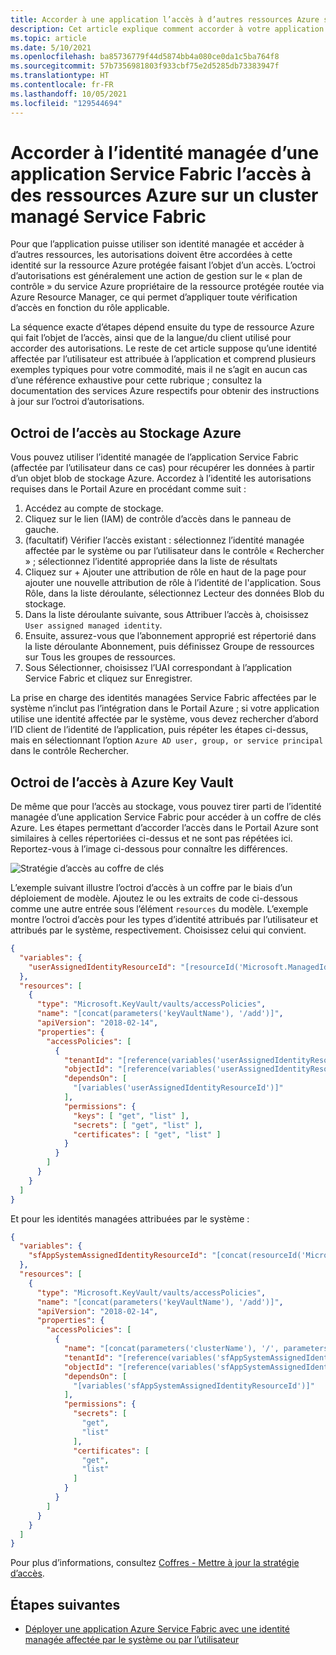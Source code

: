 ```yaml
---
title: Accorder à une application l’accès à d’autres ressources Azure sur un cluster managé Service Fabric
description: Cet article explique comment accorder à votre application Service Fabric avec identité managée l’accès à d’autres ressources Azure prenant en charge l’authentification basée sur Azure Active Directory sur un cluster managé Service Fabric.
ms.topic: article
ms.date: 5/10/2021
ms.openlocfilehash: ba85736779f44d5874bb4a080ce0da1c5ba764f8
ms.sourcegitcommit: 57b7356981803f933cbf75e2d5285db73383947f
ms.translationtype: HT
ms.contentlocale: fr-FR
ms.lasthandoff: 10/05/2021
ms.locfileid: "129544694"
---
```

# <a name="granting-a-service-fabric-applications-managed-identity-access-to-azure-resources-on-a-service-fabric-managed-cluster"></a>Accorder à l’identité managée d’une application Service Fabric l’accès à des ressources Azure sur un cluster managé Service Fabric

Pour que l’application puisse utiliser son identité managée et accéder à d’autres ressources, les autorisations doivent être accordées à cette identité sur la ressource Azure protégée faisant l’objet d’un accès. L’octroi d’autorisations est généralement une action de gestion sur le « plan de contrôle » du service Azure propriétaire de la ressource protégée routée via Azure Resource Manager, ce qui permet d’appliquer toute vérification d’accès en fonction du rôle applicable.

La séquence exacte d’étapes dépend ensuite du type de ressource Azure qui fait l’objet de l’accès, ainsi que de la langue/du client utilisé pour accorder des autorisations. Le reste de cet article suppose qu’une identité affectée par l’utilisateur est attribuée à l’application et comprend plusieurs exemples typiques pour votre commodité, mais il ne s’agit en aucun cas d’une référence exhaustive pour cette rubrique ; consultez la documentation des services Azure respectifs pour obtenir des instructions à jour sur l’octroi d’autorisations.  

## <a name="granting-access-to-azure-storage"></a>Octroi de l’accès au Stockage Azure
Vous pouvez utiliser l’identité managée de l’application Service Fabric (affectée par l’utilisateur dans ce cas) pour récupérer les données à partir d’un objet blob de stockage Azure. Accordez à l’identité les autorisations requises dans le Portail Azure en procédant comme suit :

1. Accédez au compte de stockage.
2. Cliquez sur le lien (IAM) de contrôle d’accès dans le panneau de gauche.
3. (facultatif) Vérifier l’accès existant : sélectionnez l’identité managée affectée par le système ou par l’utilisateur dans le contrôle « Rechercher » ; sélectionnez l’identité appropriée dans la liste de résultats
4. Cliquez sur + Ajouter une attribution de rôle en haut de la page pour ajouter une nouvelle attribution de rôle à l’identité de l'application.
Sous Rôle, dans la liste déroulante, sélectionnez Lecteur des données Blob du stockage.
5. Dans la liste déroulante suivante, sous Attribuer l’accès à, choisissez `User assigned managed identity`.
6. Ensuite, assurez-vous que l’abonnement approprié est répertorié dans la liste déroulante Abonnement, puis définissez Groupe de ressources sur Tous les groupes de ressources.
7. Sous Sélectionner, choisissez l’UAI correspondant à l’application Service Fabric et cliquez sur Enregistrer.

La prise en charge des identités managées Service Fabric affectées par le système n’inclut pas l’intégration dans le Portail Azure ; si votre application utilise une identité affectée par le système, vous devez rechercher d’abord l’ID client de l’identité de l’application, puis répéter les étapes ci-dessus, mais en sélectionnant l’option `Azure AD user, group, or service principal` dans le contrôle Rechercher.

## <a name="granting-access-to-azure-key-vault"></a>Octroi de l’accès à Azure Key Vault
De même que pour l’accès au stockage, vous pouvez tirer parti de l’identité managée d’une application Service Fabric pour accéder à un coffre de clés Azure. Les étapes permettant d’accorder l’accès dans le Portail Azure sont similaires à celles répertoriées ci-dessus et ne sont pas répétées ici. Reportez-vous à l’image ci-dessous pour connaître les différences.

![Stratégie d’accès au coffre de clés](../key-vault/media/vs-secure-secret-appsettings/add-keyvault-access-policy.png)

L’exemple suivant illustre l’octroi d’accès à un coffre par le biais d’un déploiement de modèle. Ajoutez le ou les extraits de code ci-dessous comme une autre entrée sous l’élément `resources` du modèle. L’exemple montre l’octroi d’accès pour les types d’identité attribués par l’utilisateur et attribués par le système, respectivement. Choisissez celui qui convient.

```json
{
  "variables": {
    "userAssignedIdentityResourceId": "[resourceId('Microsoft.ManagedIdentity/userAssignedIdentities/', parameters('userAssignedIdentityName'))]",
  },
  "resources": [
    {
      "type": "Microsoft.KeyVault/vaults/accessPolicies",
      "name": "[concat(parameters('keyVaultName'), '/add')]",
      "apiVersion": "2018-02-14",
      "properties": {
        "accessPolicies": [
          {
            "tenantId": "[reference(variables('userAssignedIdentityResourceId'), '2018-11-30').tenantId]",
            "objectId": "[reference(variables('userAssignedIdentityResourceId'), '2018-11-30').principalId]",
            "dependsOn": [
              "[variables('userAssignedIdentityResourceId')]"
            ],
            "permissions": {
              "keys": [ "get", "list" ],
              "secrets": [ "get", "list" ],
              "certificates": [ "get", "list" ]
            }
          }
        ]
      }
    }
  ]
}
```
Et pour les identités managées attribuées par le système :
```json
{
  "variables": {
    "sfAppSystemAssignedIdentityResourceId": "[concat(resourceId('Microsoft.ServiceFabric/managedClusters/applications/', parameters('clusterName'), parameters('applicationName')), '/providers/Microsoft.ManagedIdentity/Identities/default')]"
  },
  "resources": [
    {
      "type": "Microsoft.KeyVault/vaults/accessPolicies",
      "name": "[concat(parameters('keyVaultName'), '/add')]",
      "apiVersion": "2018-02-14",
      "properties": {
        "accessPolicies": [
          {
            "name": "[concat(parameters('clusterName'), '/', parameters('applicationName'))]",
            "tenantId": "[reference(variables('sfAppSystemAssignedIdentityResourceId'), '2018-11-30').tenantId]",
            "objectId": "[reference(variables('sfAppSystemAssignedIdentityResourceId'), '2018-11-30').principalId]",
            "dependsOn": [
              "[variables('sfAppSystemAssignedIdentityResourceId')]"
            ],
            "permissions": {
              "secrets": [
                "get",
                "list"
              ],
              "certificates": [
                "get",
                "list"
              ]
            }
          }
        ]
      }
    }
  ]
}
```

Pour plus d’informations, consultez [Coffres - Mettre à jour la stratégie d’accès](/rest/api/keyvault/vaults/updateaccesspolicy).

## <a name="next-steps"></a>Étapes suivantes
* [Déployer une application Azure Service Fabric avec une identité managée affectée par le système ou par l’utilisateur](./how-to-deploy-service-fabric-application-system-assigned-managed-identity.md)
